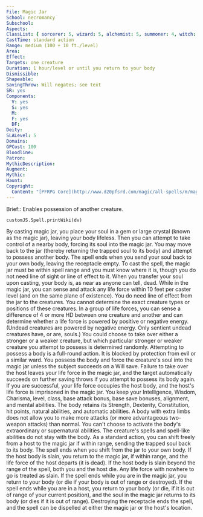 ```yaml
---
File: Magic Jar
School: necromancy
Subschool: 
Aspects: 
ClassList: { sorcerer: 5, wizard: 5, alchemist: 5, summoner: 4, witch: 5, unchained summoner: 5 }
CastTime: standard action
Range: medium (100 + 10 ft./level)
Area: 
Effect: 
Targets: one creature
Duration: 1 hour/level or until you return to your body
Dismissible: 
Shapeable: 
SavingThrow: Will negates; see text
SR: yes
Components:
  V: yes
  S: yes
  M: 
  F: yes
  DF: 
Deity: 
SLALevel: 5
Domains: 
GPCost: 100
Bloodline: 
Patron: 
MythicDescription: 
Augment: 
Mythic: 
Haunt: 
Copyright:
  Content: "[PFRPG Core](http://www.d20pfsrd.com/magic/all-spells/m/magic-jar)"
---
```

Brief:: Enables possession of another creature.

```dataviewjs
customJS.Spell.printWiki(dv)
```

By casting magic jar, you place your soul in a gem or large crystal (known as the magic jar), leaving your body lifeless. Then you can attempt to take control of a nearby body, forcing its soul into the magic jar. You may move back to the jar (thereby returning the trapped soul to its body) and attempt to possess another body.  The spell ends when you send your soul back to your own body, leaving the receptacle empty. To cast the spell, the magic jar must be within spell range and you must know where it is, though you do not need line of sight or line of effect to it. When you transfer your soul upon casting, your body is, as near as anyone can tell, dead.  While in the magic jar, you can sense and attack any life force within 10 feet per caster level (and on the same plane of existence).  You do need line of effect from the jar to the creatures. You cannot determine the exact creature types or positions of these creatures.  In a group of life forces, you can sense a difference of 4 or more HD between one creature and another and can determine whether a life force is powered by positive or negative energy. (Undead creatures are powered by negative energy. Only sentient undead creatures have, or are, souls.) You could choose to take over either a stronger or a weaker creature, but which particular stronger or weaker creature you attempt to possess is determined randomly.  Attempting to possess a body is a full-round action. It is blocked by protection from evil or a similar ward. You possess the body and force the creature's soul into the magic jar unless the subject succeeds on a Will save. Failure to take over the host leaves your life force in the magic jar, and the target automatically succeeds on further saving throws if you attempt to possess its body again.  If you are successful, your life force occupies the host body, and the host's life force is imprisoned in the magic jar. You keep your Intelligence, Wisdom, Charisma, level, class, base attack bonus, base save bonuses, alignment, and mental abilities. The body retains its Strength, Dexterity, Constitution, hit points, natural abilities, and automatic abilities. A body with extra limbs does not allow you to make more attacks (or more advantageous two-weapon attacks) than normal. You can't choose to activate the body's extraordinary or supernatural abilities. The creature's spells and spell-like abilities do not stay with the body.  As a standard action, you can shift freely from a host to the magic jar if within range, sending the trapped soul back to its body. The spell ends when you shift from the jar to your own body.  If the host body is slain, you return to the magic jar, if within range, and the life force of the host departs (it is dead). If the host body is slain beyond the range of the spell, both you and the host die. Any life force with nowhere to go is treated as slain.  If the spell ends while you are in the magic jar, you return to your body (or die if your body is out of range or destroyed). If the spell ends while you are in a host, you return to your body (or die, if it is out of range of your current position), and the soul in the magic jar returns to its body (or dies if it is out of range). Destroying the receptacle ends the spell, and the spell can be dispelled at either the magic jar or the host's location.
